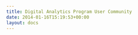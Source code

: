```yaml
---
title: Digital Analytics Program User Community
date: 2014-01-16T15:19:53+00:00
layout: docs
---
```


